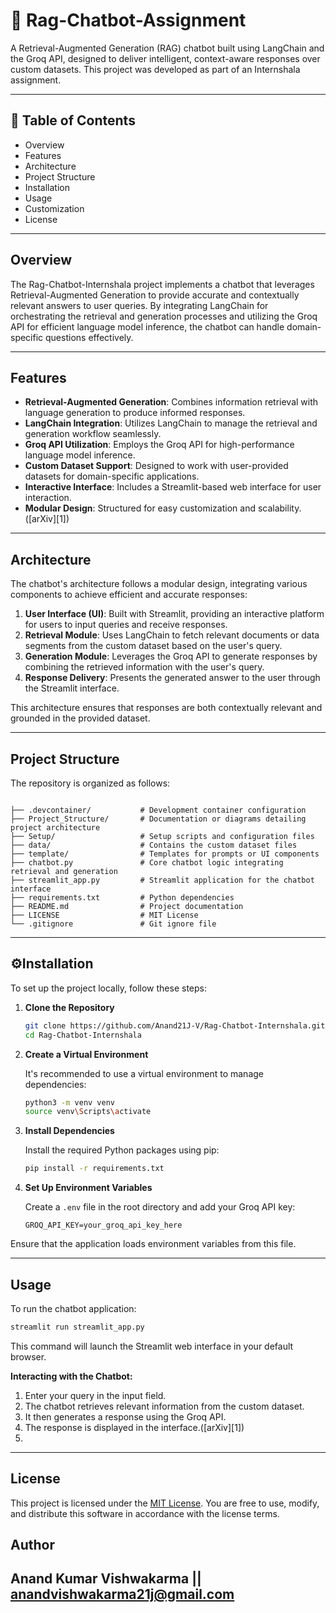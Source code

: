 
# 🧠 Rag-Chatbot-Assignment
A Retrieval-Augmented Generation (RAG) chatbot built using LangChain and the Groq API, designed to deliver intelligent, context-aware responses over custom datasets. This project was developed as part of an Internshala assignment.

---

## 📌 Table of Contents

* Overview
* Features
* Architecture
* Project Structure
* Installation
* Usage
* Customization
* License

---

## Overview

The Rag-Chatbot-Internshala project implements a chatbot that leverages Retrieval-Augmented Generation to provide accurate and contextually relevant answers to user queries. By integrating LangChain for orchestrating the retrieval and generation processes and utilizing the Groq API for efficient language model inference, the chatbot can handle domain-specific questions effectively.

---

## Features

* **Retrieval-Augmented Generation**: Combines information retrieval with language generation to produce informed responses.
* **LangChain Integration**: Utilizes LangChain to manage the retrieval and generation workflow seamlessly.
* **Groq API Utilization**: Employs the Groq API for high-performance language model inference.
* **Custom Dataset Support**: Designed to work with user-provided datasets for domain-specific applications.
* **Interactive Interface**: Includes a Streamlit-based web interface for user interaction.
* **Modular Design**: Structured for easy customization and scalability.([arXiv][1])

---

## Architecture

The chatbot's architecture follows a modular design, integrating various components to achieve efficient and accurate responses:

1. **User Interface (UI)**: Built with Streamlit, providing an interactive platform for users to input queries and receive responses.
2. **Retrieval Module**: Uses LangChain to fetch relevant documents or data segments from the custom dataset based on the user's query.
3. **Generation Module**: Leverages the Groq API to generate responses by combining the retrieved information with the user's query.
4. **Response Delivery**: Presents the generated answer to the user through the Streamlit interface.

This architecture ensures that responses are both contextually relevant and grounded in the provided dataset.

---

## Project Structure

The repository is organized as follows:

```

├── .devcontainer/           # Development container configuration
├── Project_Structure/       # Documentation or diagrams detailing project architecture
├── Setup/                   # Setup scripts and configuration files
├── data/                    # Contains the custom dataset files
├── template/                # Templates for prompts or UI components
├── chatbot.py               # Core chatbot logic integrating retrieval and generation
├── streamlit_app.py         # Streamlit application for the chatbot interface
├── requirements.txt         # Python dependencies
├── README.md                # Project documentation
├── LICENSE                  # MIT License
└── .gitignore               # Git ignore file
```



---

## ⚙Installation

To set up the project locally, follow these steps:

1. **Clone the Repository**

   ```bash
   git clone https://github.com/Anand21J-V/Rag-Chatbot-Internshala.git
   cd Rag-Chatbot-Internshala
   ```



2. **Create a Virtual Environment**

   It's recommended to use a virtual environment to manage dependencies:

   ```bash
   python3 -m venv venv
   source venv\Scripts\activate
   ```



3. **Install Dependencies**

   Install the required Python packages using pip:

   ```bash
   pip install -r requirements.txt
   ```



4. **Set Up Environment Variables**

   Create a `.env` file in the root directory and add your Groq API key:

   ```env
   GROQ_API_KEY=your_groq_api_key_here
   ```



Ensure that the application loads environment variables from this file.

---

## Usage

To run the chatbot application:

```bash
streamlit run streamlit_app.py
```



This command will launch the Streamlit web interface in your default browser.

**Interacting with the Chatbot:**

1. Enter your query in the input field.
2. The chatbot retrieves relevant information from the custom dataset.
3. It then generates a response using the Groq API.
4. The response is displayed in the interface.([arXiv][1])
5. 
---

## License

This project is licensed under the [MIT License](LICENSE). You are free to use, modify, and distribute this software in accordance with the license terms.

## Author

Anand Kumar Vishwakarma || anandvishwakarma21j@gmail.com 
---

